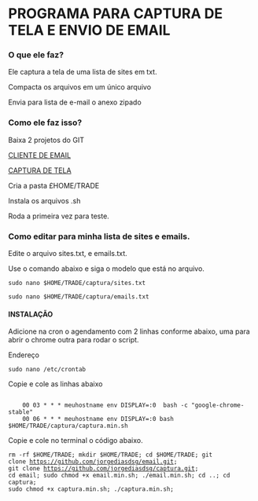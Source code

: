 <h1>PROGRAMA PARA CAPTURA DE TELA E ENVIO DE EMAIL</h1>

<h3>O que ele faz?</h3>

<p>Ele captura a tela de uma lista de sites em txt.</p>

<p>Compacta os arquivos em um único arquivo</p>

<p>Envia para lista de e-mail o anexo zipado</p>

<h3>Como ele faz isso?</h3>

<p>Baixa 2 projetos do GIT</p>

<a href="https://github.com/jorgediasdsg/email.git">CLIENTE DE EMAIL</a>

<a href="https://github.com/jorgediasdsg/captura.git">CAPTURA DE TELA</a>

<p>Cria a pasta £HOME/TRADE</p>

<p>Instala os arquivos .sh</p>

<p>Roda a primeira vez para teste.</p>

<h3>Como editar para minha lista de sites e emails.</h3>

<p>Edite o arquivo sites.txt, e emails.txt.</p>

<p>Use o comando abaixo e siga o modelo que está no arquivo.</p>

<code>sudo nano $HOME/TRADE/captura/sites.txt</code>

<code>sudo nano $HOME/TRADE/captura/emails.txt</code>

<h4>INSTALAÇÃO</h4>

<p>Adicione na cron o agendamento com 2 linhas conforme abaixo, uma para abrir o chrome outra para rodar o script.</p>

<p>Endereço</p>
<code>sudo nano /etc/crontab</code>

<p>Copie e cole as linhas abaixo</p>
<code>
	00 03 * * * meuhostname env DISPLAY=:0  bash -c "google-chrome-stable"
	00 06 * * * meuhostname env DISPLAY=:0 bash $HOME/TRADE/captura/captura.min.sh
</code>


<p>Copie e cole no terminal o código abaixo.</p>

<code>rm -rf $HOME/TRADE; mkdir $HOME/TRADE; cd $HOME/TRADE; git clone https://github.com/jorgediasdsg/email.git; git clone https://github.com/jorgediasdsg/captura.git; cd email; sudo chmod +x email.min.sh; ./email.min.sh; cd ..; cd captura; sudo chmod +x captura.min.sh; ./captura.min.sh;</code>
